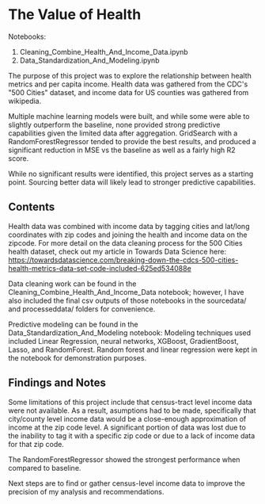 
# The Value of Health

Notebooks:
1. Cleaning_Combine_Health_And_Income_Data.ipynb
2. Data_Standardization_And_Modeling.ipynb

The purpose of this project was to explore the relationship between health metrics and per capita income.
Health data was gathered from the CDC's "500 Cities" dataset, and income data for US counties was gathered from wikipedia.

Multiple machine learning models were built, and while some were able to slightly outperform the baseline, none provided strong predictive capabilities given the limited data after aggregation.  GridSearch with a RandomForestRegressor tended to provide the best results, and produced a significant reduction in MSE vs the baseline as well as a fairly high R2 score.

While no significant results were identified, this project serves as a starting point.  Sourcing better data will likely lead to stronger predictive capabilities.

## Contents
Health data was combined with income data by tagging cities and lat/long coordinates with zip codes and joining the health and income data on the zipcode.
For more detail on the data cleaning process for the 500 Cities health dataset, check out my article in Towards Data Science here: https://towardsdatascience.com/breaking-down-the-cdcs-500-cities-health-metrics-data-set-code-included-625ed534088e

Data cleaning work can be found in the Cleaning_Combine_Health_And_Income_Data notebook; however, I have also included the final csv outputs of those notebooks in the sourcedata/ and processeddata/ folders for convenience.

Predictive modeling can be found in the Data_Standardization_And_Modeling notebook:
Modeling techniques used included Linear Regression, neural networks, XGBoost, GradientBoost, Lasso, and RandomForest.
Random forest and linear regression were kept in the notebook for demonstration purposes.

## Findings and Notes
Some limitations of this project include that census-tract level income data were not available. As a result, asumptions had to be made, specifically that city/county level income data would be a close-enough approximation of income at the zip code level. A significant portion of data was lost due to the inability to tag it with a specific zip code or due to a lack of income data for that zip code.

The RandomForestRegressor showed the strongest performance when compared to baseline.

Next steps are to find or gather census-level income data to improve the precision of my analysis and recommendations.
